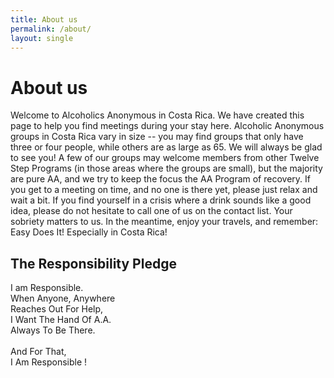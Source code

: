 ```yaml
---
title: About us
permalink: /about/
layout: single 
---
```


# About us

Welcome to Alcoholics Anonymous in Costa Rica. We have created this page to help you find meetings during your stay here. Alcoholic Anonymous groups in Costa Rica vary in size -- you may find groups that only have three or four people, while others are as large as 65.  We will always be glad to see you! A few of our groups may welcome members from other Twelve Step Programs (in those areas where the groups are small), but the majority are pure AA, and we try to keep the focus the AA Program of recovery. If you get to a meeting on time, and no one is there yet, please just relax and wait a bit. If you find yourself in a crisis where a drink sounds like a good idea, please do not hesitate to call one of us on the contact list. Your sobriety matters to us. In the meantime, enjoy your travels, and remember: Easy Does It! Especially in Costa Rica!

## The Responsibility Pledge
I am Responsible.<br/>
When Anyone, Anywhere<br/>
Reaches Out For Help,<br/>
I Want The Hand Of A.A.<br/>
Always To Be There.<br/>
<br/>
And For That,<br/>
I Am Responsible !